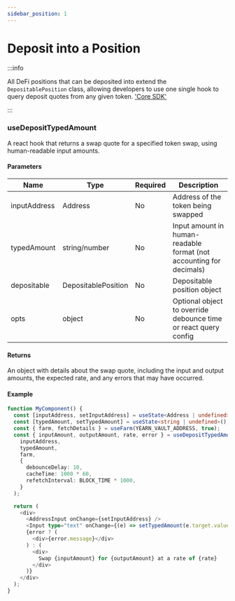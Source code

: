 ```yaml
---
sidebar_position: 1
---
```


# Deposit into a Position

:::info

All DeFi positions that can be deposited into extend the `DepositablePosition` class, allowing developers to use one single hook to query deposit quotes from any given token. ['Core SDK'](../../core-sdk/defi-positions/lending-markets.md "mention")

:::

### useDepositTypedAmount

A react hook that returns a swap quote for a specified token swap, using human-readable input amounts.

#### Parameters

| Name         | Type                | Required | Description                                                         |
| ------------ | ------------------- | -------- | ------------------------------------------------------------------- |
| inputAddress | Address             | No       | Address of the token being swapped                                  |
| typedAmount  | string/number       | No       | Input amount in human-readable format (not accounting for decimals) |
| depositable  | DepositablePosition | No       | Depositable position object                                         |
| opts         | object              | No       | Optional object to override debounce time or react query config     |

#### Returns

An object with details about the swap quote, including the input and output amounts, the expected rate, and any errors that may have occurred.

#### Example

```ts
function MyComponent() {
  const [inputAddress, setInputAddress] = useState<Address | undefined>();
  const [typedAmount, setTypedAmount] = useState<string | undefined>();
  const { farm, fetchDetails } = useFarm(YEARN_VAULT_ADDRESS, true);
  const { inputAmount, outputAmount, rate, error } = useDepositTypedAmount(
    inputAddress,
    typedAmount,
    farm,
    {
      debounceDelay: 10,
      cacheTime: 1000 * 60,
      refetchInterval: BLOCK_TIME * 1000,
    }
  );

  return (
    <div>
      <AddressInput onChange={setInputAddress} />
      <Input type="text" onChange={(e) => setTypedAmount(e.target.value)} />
      {error ? (
        <div>{error.message}</div>
      ) : (
        <div>
          Swap {inputAmount} for {outputAmount} at a rate of {rate}
        </div>
      )}
    </div>
  );
}
```
